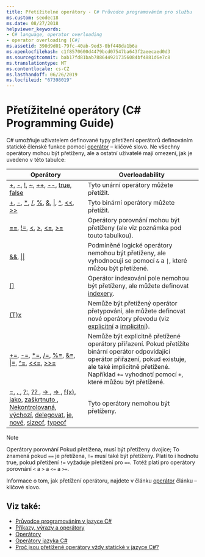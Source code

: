 ```yaml
---
title: Přetížitelné operátory - C# Průvodce programováním pro službu
ms.custom: seodec18
ms.date: 08/27/2018
helpviewer_keywords:
- C# language, operator overloading
- operator overloading [C#]
ms.assetid: 390d9d01-79fc-40ab-9ed3-0bf448da1b6a
ms.openlocfilehash: c1f8570600d4479bcd07547ba643f2aeecaed0d3
ms.sourcegitcommit: bab17fd81bab7886449217356084bf4881d6e7c8
ms.translationtype: MT
ms.contentlocale: cs-CZ
ms.lasthandoff: 06/26/2019
ms.locfileid: "67398019"
---
```

# <a name="overloadable-operators-c-programming-guide"></a>Přetížitelné operátory (C# Programming Guide)

C# umožňuje uživatelem definované typy přetížení operátorů definováním statické členské funkce pomocí [operátor](../../language-reference/keywords/operator.md) – klíčové slovo. Ne všechny operátory mohou být přetíženy, ale a ostatní uživatelé mají omezení, jak je uvedeno v této tabulce:

| Operátory | Overloadability |
| --------- | --------------- |
|[+](../../language-reference/operators/addition-operator.md), [-](../../language-reference/operators/subtraction-operator.md), [!](../../language-reference/operators/boolean-logical-operators.md#logical-negation-operator-), [~](../../language-reference/operators/bitwise-and-shift-operators.md#bitwise-complement-operator-), [++](../../language-reference/operators/arithmetic-operators.md#increment-operator-), [--](../../language-reference/operators/arithmetic-operators.md#decrement-operator---), [true](../../language-reference/operators/true-false-operators.md), [false](../../language-reference/operators/true-false-operators.md)|Tyto unární operátory můžete přetížit.|
|[+](../../language-reference/operators/addition-operator.md), [-](../../language-reference/operators/subtraction-operator.md), [\*](../../language-reference/operators/arithmetic-operators.md#multiplication-operator-), [/](../../language-reference/operators/arithmetic-operators.md#division-operator-), [%](../../language-reference/operators/arithmetic-operators.md#remainder-operator-), [&](../../language-reference/operators/boolean-logical-operators.md#logical-and-operator-), [&#124;](../../language-reference/operators/boolean-logical-operators.md#logical-or-operator-), [^](../../language-reference/operators/boolean-logical-operators.md#logical-exclusive-or-operator-), [\<\<](../../language-reference/operators/bitwise-and-shift-operators.md#left-shift-operator-), [>>](../../language-reference/operators/bitwise-and-shift-operators.md#right-shift-operator-)|Tyto binární operátory můžete přetížit.|
|[==](../../language-reference/operators/equality-operators.md#equality-operator-), [!=](../../language-reference/operators/equality-operators.md#inequality-operator-), [\<](../../language-reference/operators/comparison-operators.md#less-than-operator-), [>](../../language-reference/operators/comparison-operators.md#greater-than-operator-), [\<=](../../language-reference/operators/comparison-operators.md#less-than-or-equal-operator-), [>=](../../language-reference/operators/comparison-operators.md#greater-than-or-equal-operator-)|Operátory porovnání mohou být přetíženy (ale viz poznámka pod touto tabulkou).|
|[&&](../../language-reference/operators/boolean-logical-operators.md#conditional-logical-and-operator-), [&#124;&#124;](../../language-reference/operators/boolean-logical-operators.md#conditional-logical-or-operator-)|Podmíněné logické operátory nemohou být přetíženy, ale vyhodnocují se pomocí `&` a <code>&#124;</code>, které můžou být přetížené.|
|[&#91;&#93;](../../language-reference/operators/member-access-operators.md#indexer-operator-)|Operátor indexování pole nemohou být přetíženy, ale můžete definovat [indexery](../indexers/index.md).|
|[(T)x](../../language-reference/operators/type-testing-and-conversion-operators.md#cast-operator-)|Nemůže být přetížený operátor přetypování, ale můžete definovat nové operátory převodu (viz [explicitní](../../language-reference/keywords/explicit.md) a [implicitní](../../language-reference/keywords/implicit.md)).|
|[+=](../../language-reference/operators/arithmetic-operators.md#compound-assignment), [-=](../../language-reference/operators/arithmetic-operators.md#compound-assignment), [\*=](../../language-reference/operators/arithmetic-operators.md#compound-assignment), [/=](../../language-reference/operators/arithmetic-operators.md#compound-assignment), [%=](../../language-reference/operators/arithmetic-operators.md#compound-assignment), [&=](../../language-reference/operators/boolean-logical-operators.md#compound-assignment), [&#124;=](../../language-reference/operators/boolean-logical-operators.md#compound-assignment), [^=](../../language-reference/operators/boolean-logical-operators.md#compound-assignment), [\<\<=](../../language-reference/operators/bitwise-and-shift-operators.md#compound-assignment), [>>=](../../language-reference/operators/bitwise-and-shift-operators.md#compound-assignment)|Nemůže být explicitně přetížené operátory přiřazení. Pokud přetížíte binární operátor odpovídající operátor přiřazení, pokud existuje, ale také implicitně přetížené. Například `+=` vyhodnotí pomocí `+`, které můžou být přetížené.|
|[=](../../language-reference/operators/assignment-operator.md), [. ](../../language-reference/operators/member-access-operators.md#member-access-operator-), [?:](../../language-reference/operators/conditional-operator.md), [?? ](../../language-reference/operators/null-coalescing-operator.md), [ -> ](../../language-reference/operators/pointer-related-operators.md#pointer-member-access-operator--), [ => ](../../language-reference/operators/lambda-operator.md), [f(x)](../../language-reference/operators/member-access-operators.md#invocation-operator-), [jako](../../language-reference/operators/type-testing-and-conversion-operators.md#as-operator), [zaškrtnuto ](../../language-reference/keywords/checked.md), [Nekontrolovaná](../../language-reference/keywords/unchecked.md), [výchozí](../../programming-guide/statements-expressions-operators/default-value-expressions.md), [delegovat](../../programming-guide/statements-expressions-operators/anonymous-methods.md), [je](../../language-reference/operators/type-testing-and-conversion-operators.md#is-operator), [nové](../../language-reference/operators/new-operator.md), [sizeof](../../language-reference/keywords/sizeof.md), [typeof](../../language-reference/operators/type-testing-and-conversion-operators.md#typeof-operator)|Tyto operátory nemohou být přetíženy.|

> [!NOTE]
> Operátory porovnání Pokud přetížena, musí být přetíženy dvojice; To znamená pokud `==` je přetížena, `!=` musí také být přetíženy. Platí to i hodnotu true, pokud přetížení `!=` vyžaduje přetížení pro `==`. Totéž platí pro operátory porovnání `<` a `>` a `<=` a `>=`.

Informace o tom, jak přetížení operátoru, najdete v článku [operátor](../../language-reference/keywords/operator.md) článku – klíčové slovo.

## <a name="see-also"></a>Viz také:

- [Průvodce programováním v jazyce C#](../index.md)
- [Příkazy, výrazy a operátory](index.md)
- [Operátory](operators.md)
- [Operátory jazyka C#](../../language-reference/operators/index.md)
- [Proč jsou přetížené operátory vždy statické v jazyce C#?](https://blogs.msdn.microsoft.com/ericlippert/2007/05/14/why-are-overloaded-operators-always-static-in-c/)
